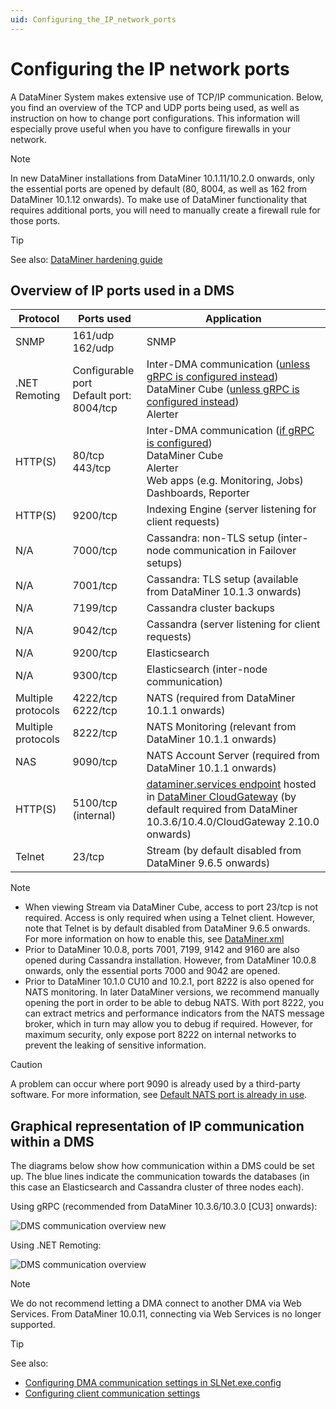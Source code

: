 ```yaml
---
uid: Configuring_the_IP_network_ports
---
```


# Configuring the IP network ports

A DataMiner System makes extensive use of TCP/IP communication. Below, you find an overview of the TCP and UDP ports being used, as well as instruction on how to change port configurations. This information will especially prove useful when you have to configure firewalls in your network.

> [!NOTE]
> In new DataMiner installations from DataMiner 10.1.11/10.2.0 onwards, only the essential ports are opened by default (80, 8004, as well as 162 from DataMiner 10.1.12 onwards). To make use of DataMiner functionality that requires additional ports, you will need to manually create a firewall rule for those ports.

> [!TIP]
> See also: [DataMiner hardening guide](xref:DataMiner_hardening_guide)

## Overview of IP ports used in a DMS

| Protocol | Ports used | Application      |
|----------|------------|------------------|
| SNMP     | 161/udp<br> 162/udp | SNMP    |
| .NET Remoting  | Configurable port<br> Default port: 8004/tcp | Inter-DMA communication ([unless gRPC is configured instead](xref:DMS_xml#redirects-subtag))<br> DataMiner Cube ([unless gRPC is configured instead](xref:ConnectionSettings_txt#connectionsettingstxt-options))<br> Alerter |
| HTTP(S) | 80/tcp<br> 443/tcp | Inter-DMA communication ([if gRPC is configured](xref:DMS_xml#redirects-subtag))<br>DataMiner Cube<br> Alerter<br> Web apps (e.g. Monitoring, Jobs)<br> Dashboards, Reporter |
| HTTP(S) | 9200/tcp | Indexing Engine (server listening for client requests) |
| N/A     | 7000/tcp | Cassandra: non-TLS setup (inter-node communication in Failover setups) |
| N/A     | 7001/tcp | Cassandra: TLS setup (available from DataMiner 10.1.3 onwards) |
| N/A     | 7199/tcp | Cassandra cluster backups |
| N/A     | 9042/tcp | Cassandra (server listening for client requests) |
| N/A     | 9200/tcp | Elasticsearch |
| N/A     | 9300/tcp | Elasticsearch (inter-node communication) |
| Multiple protocols | 4222/tcp<br> 6222/tcp | NATS (required from DataMiner 10.1.1 onwards) |
| Multiple protocols | 8222/tcp | NATS Monitoring (relevant from DataMiner 10.1.1 onwards) |
| NAS    | 9090/tcp  | NATS Account Server (required from DataMiner 10.1.1 onwards) |
| HTTP(S) | 5100/tcp (internal) | [dataminer.services endpoint](xref:Custom_cloud_endpoint_configuration) hosted in [DataMiner CloudGateway](xref:DataMinerExtensionModules#cloudgateway) (by default required from DataMiner 10.3.6/10.4.0/CloudGateway 2.10.0 onwards)
| Telnet | 23/tcp   | Stream (by default disabled from DataMiner 9.6.5 onwards) |

> [!NOTE]
>
> - When viewing Stream via DataMiner Cube, access to port 23/tcp is not required. Access is only required when using a Telnet client. However, note that Telnet is by default disabled from DataMiner 9.6.5 onwards. For more information on how to enable this, see [DataMiner.xml](xref:DataMiner_xml)
> - Prior to DataMiner 10.0.8, ports 7001, 7199, 9142 and 9160 are also opened during Cassandra installation. However, from DataMiner 10.0.8 onwards, only the essential ports 7000 and 9042 are opened.
> - Prior to DataMiner 10.1.0 CU10 and 10.2.1, port 8222 is also opened for NATS monitoring. In later DataMiner versions, we recommend manually opening the port in order to be able to debug NATS. With port 8222, you can extract metrics and performance indicators from the NATS message broker, which in turn may allow you to debug if required. However, for maximum security, only expose port 8222 on internal networks to prevent the leaking of sensitive information.

> [!CAUTION]
> A problem can occur where port 9090 is already used by a third-party software. For more information, see [Default NATS port is already in use](xref:KI_NATS_port_9090).

## Graphical representation of IP communication within a DMS

The diagrams below show how communication within a DMS could be set up. The blue lines indicate the communication towards the databases (in this case an Elasticsearch and Cassandra cluster of three nodes each).

Using gRPC (recommended from DataMiner 10.3.6/10.3.0 [CU3] onwards):

![DMS communication overview new](~/user-guide/images/dms_ip_communication_with_DB_updated.png)

Using .NET Remoting:

![DMS communication overview](~/user-guide/images/dms_ip_communication_with_DB.png)

> [!NOTE]
> We do not recommend letting a DMA connect to another DMA via Web Services. From DataMiner 10.0.11, connecting via Web Services is no longer supported.

> [!TIP]
> See also:
>
> - [Configuring DMA communication settings in SLNet.exe.config](xref:Configuration_of_DataMiner_processes#configuring-the-ports-for-net-remoting-andor-xml-web-services)
> - [Configuring client communication settings](xref:DMA_configuration_related_to_client_applications#configuring-client-communication-settings)
